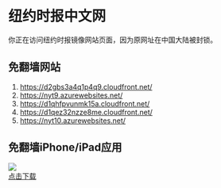 <h1>纽约时报中文网</h1>
<p>你正在访问纽约时报镜像网站页面，因为原网址在中国大陆被封锁。</p>
<h2>免翻墙网站</h2>
<ol>
<li><a href="https://d2gbs3a4q1p4q9.cloudfront.net/" target="1">https://d2gbs3a4q1p4q9.cloudfront.net/</a></li>
<li><a href="https://nyt9.azurewebsites.net/" target="2">https://nyt9.azurewebsites.net/</a></li>
<li><a href="https://d1qhfpvunmk15a.cloudfront.net/" target="3">https://d1qhfpvunmk15a.cloudfront.net/</a></li>
<li><a href="https://d1qez32nzze8me.cloudfront.net/" target="4">https://d1qez32nzze8me.cloudfront.net/</a></li>
<li><a href="https://nyt10.azurewebsites.net/" target="5">https://nyt10.azurewebsites.net/</a></li>
</ol>
<h2>免翻墙iPhone/iPad应用</h2>
<p>
	<a href="https://itunes.apple.com/cn/app/niu-yue-shi-bao-zhong-wen-wang/id807498298?mt=8">
		<img src="icon175x175.jpeg" />
		<br/>点击下载
	</a>
</p>